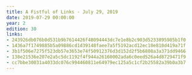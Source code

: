 ```yaml
---
title: A Fistful of Links - July 29, 2019
date: 2019-07-29 00:00:00
year: 2
edition: 30
links:
- 243926db076b0d531b9b7614426f48094443dc7e1e8b2c903d5233895985b1f0
- 1436a7f1749885b5a09886cd1d39148faee7a5f5192acd12ec10e810d419a71f
- 3b1f506e7275f523db57e3653e74f50912376d3d152d2f5b6808a3a371dd9466
- 138e21536e207e2a5c5dc1192f4f944a26160002ada6c0eed526a4d8729471f9
- cc7bbe30031a4033dc076c994460811e64979ec125a5c1cf2b25582a39b0a3b7
---
```

